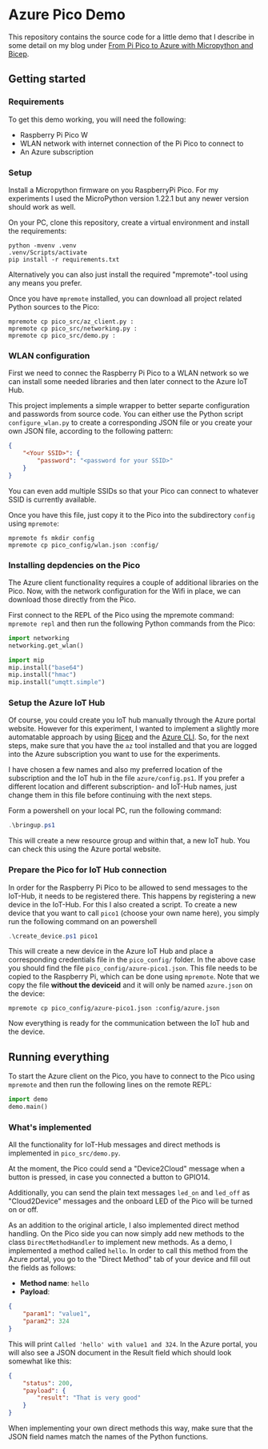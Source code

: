 # Azure Pico Demo

This repository contains the source code for a little demo that I describe in some detail on my blog under
[From Pi Pico to Azure with Micropython and Bicep](https://hiseyesuncovered.wordpress.com/2024/02/09/from-pi-pico-to-azure-with-micropython-and-bicep/).

## Getting started

### Requirements

To get this demo working, you will need the following:

 - Raspberry Pi Pico W
 - WLAN network with internet connection of the Pi Pico to connect to
 - An Azure subscription

### Setup

Install a Micropython firmware on you RaspberryPi Pico. For my experiments I used the
MicroPython version 1.22.1 but any newer version should work as well.

On your PC, clone this repository, create a virtual environment and install the
requirements:

```
python -mvenv .venv
.venv/Scripts/activate
pip install -r requirements.txt
```

Alternatively you can also just install the required "mpremote"-tool using any means
you prefer.

Once you have `mpremote` installed, you can download all project related Python sources
to the Pico:

```
mpremote cp pico_src/az_client.py :
mpremote cp pico_src/networking.py :
mpremote cp pico_src/demo.py :
```

### WLAN configuration

First we need to connec the Raspberry Pi Pico to a WLAN network so we can install some
needed libraries and then later connect to the Azure IoT Hub.

This project implements a simple wrapper to better separte configuration and passwords
from source code. You can either use the Python script `configure_wlan.py` to create
a corresponding JSON file or you create your own JSON file, according to the following
pattern:

```json
{
    "<Your SSID>": {
        "password": "<password for your SSID>"
    }
}
```

You can even add multiple SSIDs so that your Pico can connect to whatever SSID is currently available.

Once you have this file, just copy it to the Pico into the subdirectory `config` using `mpremote`:

```
mpremote fs mkdir config
mpremote cp pico_config/wlan.json :config/
```

### Installing depdencies on the Pico

The Azure client functionality requires a couple of additional libraries on the Pico. Now, with the
network configuration for the Wifi in place, we can download those directly from the Pico.

First connect to the REPL of the Pico using the mpremote command: `mpremote repl` and then run the
following Python commands from the Pico:

```python
import networking
networking.get_wlan()

import mip
mip.install("base64")
mip.install("hmac")
mip.install("umqtt.simple")
```

### Setup the Azure IoT Hub

Of course, you could create you IoT hub manually through the Azure portal website. However for this
experiment, I wanted to implement a slightly more automatable approach by using 
[Bicep](https://learn.microsoft.com/en-us/azure/azure-resource-manager/bicep/overview?tabs=bicep) and 
the [Azure CLI](https://learn.microsoft.com/en-us/cli/azure/install-azure-cli). So, for the next
steps, make sure that you have the `az` tool installed and that you are logged into the Azure
subscription you want to use for the experiments.

I have chosen a few names and also my preferred location of the subscription and the IoT hub in the
file `azure/config.ps1`. If you prefer a different location and different subscription- and IoT-Hub
names, just change them in this file before continuing with the next steps.

Form a powershell on your local PC, run the following command:

```powershell
.\bringup.ps1
```

This will create a new resource group and within that, a new IoT hub. You can check this using the
Azure portal website.

### Prepare the Pico for IoT Hub connection

In order for the Raspberry Pi Pico to be allowed to send messages to the IoT-Hub, it needs to be
registered there. This happens by registering a new device in the IoT-Hub. For this I also created
a script. To create a new device that you want to call `pico1` (choose your own name here), you
simply run the following command on an powershell

```powershell
.\create_device.ps1 pico1
```

This will create a new device in the Azure IoT Hub and place a corresponding credentials file in
the `pico_config/` folder. In the above case you should find the file `pico_config/azure-pico1.json`.
This file needs to be copied to the Raspberry Pi, which can be done using `mpremote`. Note that we
copy the file **without the deviceid** and it will only be named `azure.json` on the device:

```
mpremote cp pico_config/azure-pico1.json :config/azure.json
```

Now everything is ready for the communication between the IoT hub and the device.

## Running everything

To start the Azure client on the Pico, you have to connect to the Pico using
`mpremote` and then run the following lines on the remote REPL:

```python
import demo
demo.main()
```

### What's implemented

All the functionality for IoT-Hub messages and direct methods is implemented in
`pico_src/demo.py`.

At the moment, the Pico could send a "Device2Cloud" message when a button is
pressed, in case you connected a button to GPIO14.

Additionally, you can send the plain text messages `led_on` and `led_off` as
"Cloud2Device" messages and the onboard LED of the Pico will be turned on or
off.

As an addition to the original article, I also implemented direct method
handling. On the Pico side you can now simply add new methods to the class
`DirectMethodHandler` to implement new methods. As a demo, I implemented a
method called `hello`. In order to call this method from the Azure portal,
you go to the "Direct Method" tab of your device and fill out the fields as
follows:

 - **Method name**: `hello`
 - **Payload**: 
```json
{
    "param1": "value1",
    "param2": 324
}
```

This will print `Called 'hello' with value1 and 324`. In the Azure portal,
you will also see a JSON document in the Result field which should look
somewhat like this:

```json
{
    "status": 200,
    "payload": {
        "result": "That is very good"
    }
}
```

When implementing your own direct methods this way, make sure that the JSON
field names match the names of the Python functions.
